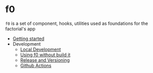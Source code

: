 # f0

`f0` is a set of component, hooks, utilities used as foundations for the
factorial's app

- [Getting started](getting-started.md)
- Development
  - [Local Development](development/development.md)
  - [Using f0 without build it](development/using-f0-source.md)
  - [Release and Versioning](development/release-and-versioning)
  - [Github Actions](development/github-actions.md)
